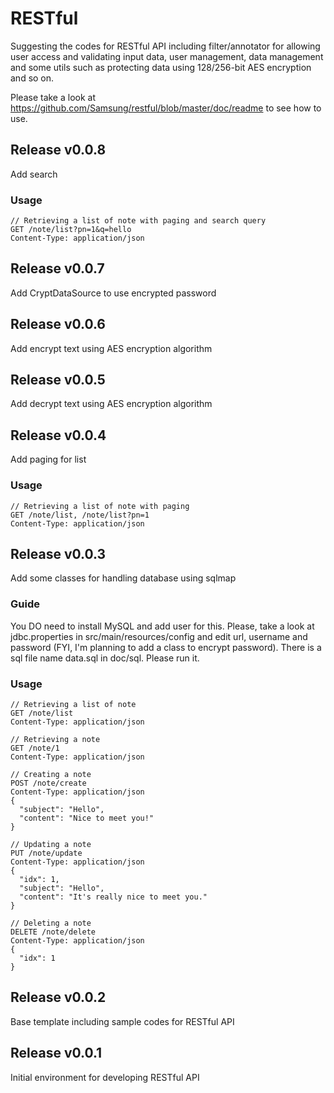 RESTful
=======

Suggesting the codes for RESTful API including filter/annotator for allowing user access and validating input data, user management, data management and some utils such as protecting data using 128/256-bit AES encryption and so on.

Please take a look at https://github.com/Samsung/restful/blob/master/doc/readme to see how to use.

Release v0.0.8
--------------
Add search
### Usage ###
```
// Retrieving a list of note with paging and search query
GET /note/list?pn=1&q=hello
Content-Type: application/json
```

Release v0.0.7
--------------
Add CryptDataSource to use encrypted password

Release v0.0.6
--------------
Add encrypt text using AES encryption algorithm

Release v0.0.5
--------------
Add decrypt text using AES encryption algorithm

Release v0.0.4
--------------
Add paging for list
### Usage ###
```
// Retrieving a list of note with paging
GET /note/list, /note/list?pn=1
Content-Type: application/json
```

Release v0.0.3
--------------
Add some classes for handling database using sqlmap 
### Guide ###
You DO need to install MySQL and add user for this. 
Please, take a look at jdbc.properties in src/main/resources/config and edit url, username and password (FYI, I'm planning to add a class to encrypt password).
There is a sql file name data.sql in doc/sql. Please run it.
### Usage ###
```
// Retrieving a list of note
GET /note/list 
Content-Type: application/json

// Retrieving a note
GET /note/1
Content-Type: application/json

// Creating a note
POST /note/create
Content-Type: application/json
{
  "subject": "Hello",
  "content": "Nice to meet you!"
}

// Updating a note
PUT /note/update
Content-Type: application/json
{
  "idx": 1,
  "subject": "Hello",
  "content": "It's really nice to meet you."
}

// Deleting a note
DELETE /note/delete
Content-Type: application/json
{
  "idx": 1
}
```

Release v0.0.2
--------------
Base template including sample codes for RESTful API

Release v0.0.1
--------------
Initial environment for developing RESTful API
